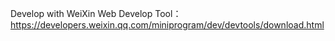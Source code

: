 Develop with WeiXin Web Develop Tool：　https://developers.weixin.qq.com/miniprogram/dev/devtools/download.html
